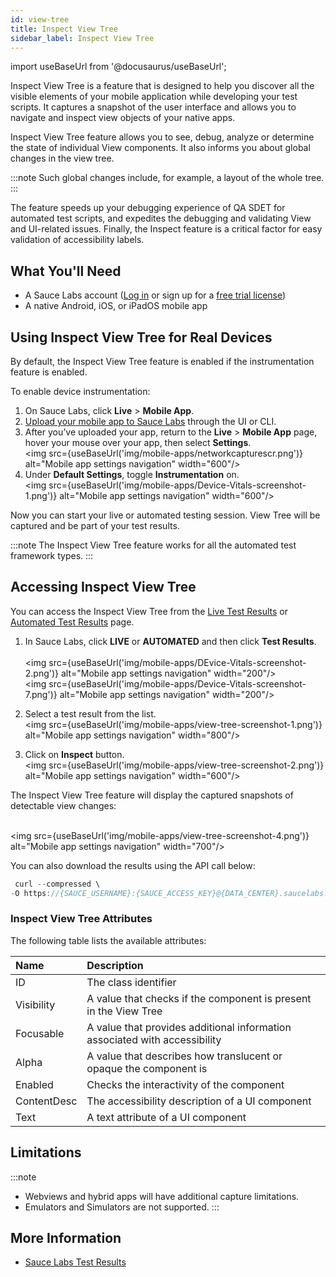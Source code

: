 ```yaml
---
id: view-tree
title: Inspect View Tree
sidebar_label: Inspect View Tree
---
```


import useBaseUrl from '@docusaurus/useBaseUrl';

Inspect View Tree is a feature that is designed to help you discover all the visible elements of your mobile application while developing your test scripts. It captures a snapshot of the user interface and allows you to navigate and inspect view objects of your native apps.

Inspect View Tree feature allows you to see, debug, analyze or determine the state of individual View components. It also informs you about global changes in the view tree.

:::note
Such global changes include, for example, a layout of the whole tree.
:::

The feature speeds up your debugging experience of QA SDET for automated test scripts, and expedites the debugging and validating View and UI-related issues. Finally, the Inspect feature is a critical factor for easy validation of accessibility labels.

## What You'll Need

- A Sauce Labs account ([Log in](https://accounts.saucelabs.com/am/XUI/#login/) or sign up for a [free trial license](https://saucelabs.com/sign-up))
- A native Android, iOS, or iPadOS mobile app

## Using Inspect View Tree for Real Devices

By default, the Inspect View Tree feature is enabled if the instrumentation feature is enabled.

To enable device instrumentation:

1. On Sauce Labs, click **Live** > **Mobile App**.
2. [Upload your mobile app to Sauce Labs](/mobile-apps/app-storage/) through the UI or CLI.
3. After you’ve uploaded your app, return to the **Live** > **Mobile App** page, hover your mouse over your app, then select **Settings**. <br/><img src={useBaseUrl('img/mobile-apps/networkcapturescr.png')} alt="Mobile app settings navigation" width="600"/>
4. Under **Default Settings**, toggle **Instrumentation** on.
   <br/><img src={useBaseUrl('img/mobile-apps/Device-Vitals-screenshot-1.png')} alt="Mobile app settings navigation" width="600"/>

Now you can start your live or automated testing session. View Tree will be captured and be part of your test results.

:::note
The Inspect View Tree feature works for all the automated test framework types.
:::

## Accessing Inspect View Tree

You can access the Inspect View Tree from the [Live Test Results](/mobile-apps/live-testing/live-mobile-app-testing/) or [Automated Test Results](/mobile-apps/automated-testing/) page.

1. In Sauce Labs, click **LIVE** or **AUTOMATED** and then click **Test Results**.  
   <br/><img src={useBaseUrl('img/mobile-apps/DEvice-Vitals-screenshot-2.png')} alt="Mobile app settings navigation" width="200"/>
   <br/><img src={useBaseUrl('img/mobile-apps/Device-Vitals-screenshot-7.png')} alt="Mobile app settings navigation" width="200"/>

2. Select a test result from the list.
   <br/><img src={useBaseUrl('img/mobile-apps/view-tree-screenshot-1.png')} alt="Mobile app settings navigation" width="800"/>

3. Click on **Inspect** button.
   <br/><img src={useBaseUrl('img/mobile-apps/view-tree-screenshot-2.png')} alt="Mobile app settings navigation" width="600"/>

The Inspect View Tree feature will display the captured snapshots of detectable view changes:

<br/><img src={useBaseUrl('img/mobile-apps/view-tree-screenshot-4.png')} alt="Mobile app settings navigation" width="700"/>

You can also download the results using the API call below:

```java
 curl --compressed \
-O https://{SAUCE_USERNAME}:{SAUCE_ACCESS_KEY}@{DATA_CENTER}.saucelabs.com/v1/rdc/jobs/{JOB_ID}/insights.json
```

### Inspect View Tree Attributes

The following table lists the available attributes:

| Name        | Description                                                                |
| :---------- | :------------------------------------------------------------------------- |
| ID          | The class identifier                                                       |
| Visibility  | A value that checks if the component is present in the View Tree           |
| Focusable   | A value that provides additional information associated with accessibility |
| Alpha       | A value that describes how translucent or opaque the component is          |
| Enabled     | Checks the interactivity of the component                                  |
| ContentDesc | The accessibility description of a UI component                            |
| Text        | A text attribute of a UI component                                         |

## Limitations

:::note

- Webviews and hybrid apps will have additional capture limitations.
- Emulators and Simulators are not supported.
:::

## More Information

- [Sauce Labs Test Results](/test-results)
